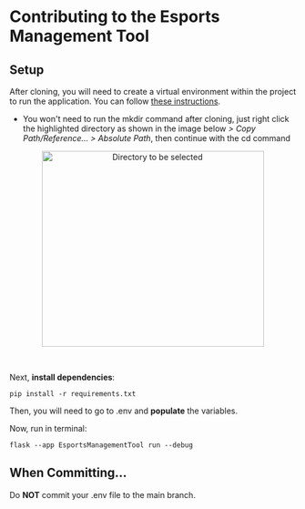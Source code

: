 # Contributing to the Esports Management Tool

## Setup
After cloning, you will need to create a virtual environment within the project to run the application. You can follow [these instructions](https://flask.palletsprojects.com/en/stable/installation/#create-an-environment).
- You won't need to run the mkdir command after cloning, just right click the highlighted directory as shown in the image below *> Copy Path/Reference... > Absolute Path*, then continue with the cd command
<p align="center">
  <img width="390" height="344" alt="Directory to be selected" src="https://github.com/user-attachments/assets/2f32993e-fd39-4dae-b629-e7a516eb3f91" />
</p>
<br />

Next, **install dependencies**:
```console
pip install -r requirements.txt
```

Then, you will need to go to .env and **populate** the variables.

Now, run in terminal:
```console
flask --app EsportsManagementTool run --debug
```


## When Committing...

Do **NOT** commit your .env file to the main branch.
